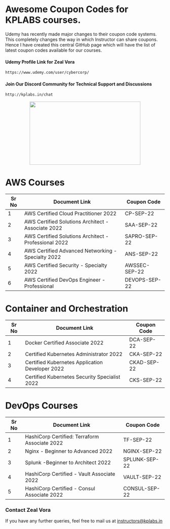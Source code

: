 # Awesome Coupon Codes for KPLABS courses.

Udemy has recently made major changes to their coupon code systems. This completely changes the way in which Instructor can share coupons. Hence I have created this central GitHub page which will have the list of latest coupon codes available for our courses.

#### Udemy Profile Link for Zeal Vora

```sh
https://www.udemy.com/user/cybercorp/
```
#### Join Our Discord Community for Technical Support and Discussions

```sh
http://kplabs.in/chat
```
<p align="center">
  <img width="350" height="200" src="https://i.ibb.co/b3jFkkk/discord-terraform.png">
</p>

# AWS Courses 

| Sr No | Document Link | Coupon Code |
| ------ | ------ | ------ |
| 1 |AWS Certified Cloud Practitioner 2022 | CP-SEP-22 | 
| 2 |AWS Certified Solutions Architect - Associate  2022| SAA-SEP-22 |
| 3 |AWS Certified Solutions Architect - Professional 2022 | SAPRO-SEP-22 |
| 4 |AWS Certified Advanced Networking - Specialty 2022 | ANS-SEP-22 |
| 5 |AWS Certified Security - Specialty 2022 | AWSSEC-SEP-22 |
| 6 |AWS Certified DevOps Engineer - Professional | DEVOPS-SEP-22 |

# Container and Orchestration

| Sr No | Document Link | Coupon Code |
| ------ | ------ | ------ |
| 1 | Docker Certified Associate 2022 | DCA-SEP-22 | 
| 2 | Certified Kubernetes Administrator 2022 | CKA-SEP-22 | 
| 3 | Certified Kubernetes Application Developer 2022 | CKAD-SEP-22 | 
| 4 | Certified Kubernetes Security Specialist 2022 | CKS-SEP-22 | 

# DevOps Courses

| Sr No | Document Link | Coupon Code |
| ------ | ------ | ------ |
| 1 | HashiCorp Certified: Terraform Associate 2022 | TF-SEP-22 | 
| 2 | Nginx - Beginner to Advanced 2022 | NGINX-SEP-22 | 
| 3 | Splunk  -Beginner to Architect 2022 | SPLUNK-SEP-22 | 
| 4 | HashiCorp Certified - Vault Associate 2022 | VAULT-SEP-22 | 
| 5 | HashiCorp Certified - Consul Associate 2022 | CONSUL-SEP-22	 | 




### Contact Zeal Vora
If you have any further queries, feel free to mail us at instructors@kplabs.in
